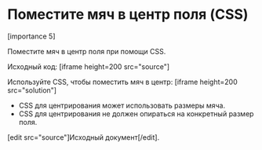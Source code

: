 # Поместите мяч в центр поля (CSS)

[importance 5]

Поместите мяч в центр поля при помощи CSS.

Исходный код:
[iframe height=200 src="source"]

Используйте CSS, чтобы поместить мяч в центр:
[iframe height=200 src="solution"]

<ul>
<li>CSS для центрирования может использовать размеры мяча.</li>
<li>CSS для центрирования не должен опираться на конкретный размер поля.</li>
</ul>

[edit src="source"]Исходный документ[/edit].


